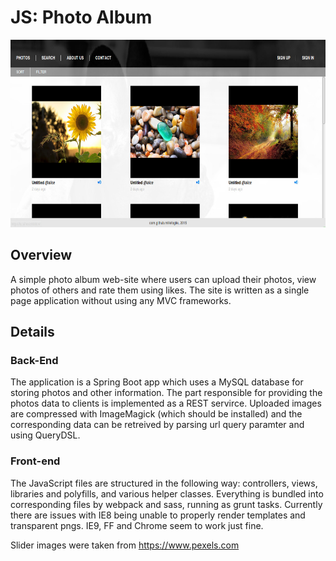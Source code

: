 # JS: Photo Album

<img src="/screenshots/photoslist.jpg?raw=true" height="300">

## Overview

A simple photo album web-site where users can upload their photos, view photos of others and rate them using likes. The site is written as a single page application without using any MVC frameworks.

## Details

### Back-End

The application is a Spring Boot app which uses a MySQL database for storing photos and other information. The part responsible for providing the photos data to clients is implemented as a REST servirce. Uploaded images are compressed with ImageMagick (which should be installed) and the corresponding data can be retreived by parsing url query paramter and using QueryDSL.

### Front-end

The JavaScript files are structured in the following way: controllers, views, libraries and polyfills, and various helper classes. Everything is bundled into corresponding files by webpack and sass, running as grunt tasks. Currently there are issues with IE8 being unable to properly render templates and transparent pngs. IE9, FF and Chrome seem to work just fine.

Slider images were taken from https://www.pexels.com
